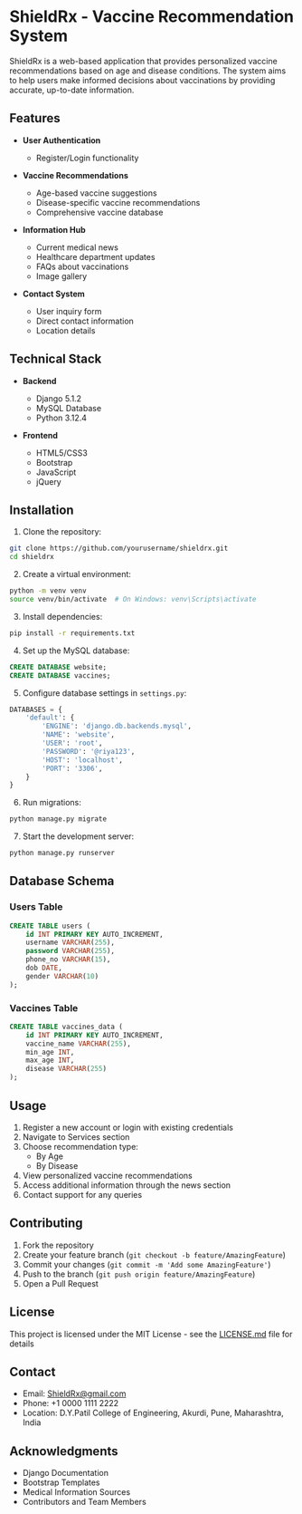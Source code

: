 # ShieldRx - Vaccine Recommendation System

ShieldRx is a web-based application that provides personalized vaccine recommendations based on age and disease conditions. The system aims to help users make informed decisions about vaccinations by providing accurate, up-to-date information.

## Features

- **User Authentication**
  - Register/Login functionality

- **Vaccine Recommendations**
  - Age-based vaccine suggestions
  - Disease-specific vaccine recommendations
  - Comprehensive vaccine database

- **Information Hub**
  - Current medical news
  - Healthcare department updates
  - FAQs about vaccinations
  - Image gallery

- **Contact System**
  - User inquiry form
  - Direct contact information
  - Location details

## Technical Stack

- **Backend**
  - Django 5.1.2
  - MySQL Database
  - Python 3.12.4

- **Frontend**
  - HTML5/CSS3
  - Bootstrap
  - JavaScript
  - jQuery

## Installation

1. Clone the repository:
```bash
git clone https://github.com/yourusername/shieldrx.git
cd shieldrx
```

2. Create a virtual environment:
```bash
python -m venv venv
source venv/bin/activate  # On Windows: venv\Scripts\activate
```

3. Install dependencies:
```bash
pip install -r requirements.txt
```

4. Set up the MySQL database:
```sql
CREATE DATABASE website;
CREATE DATABASE vaccines;
```

5. Configure database settings in `settings.py`:
```python
DATABASES = {
    'default': {
        'ENGINE': 'django.db.backends.mysql',
        'NAME': 'website',
        'USER': 'root',
        'PASSWORD': '@riya123',
        'HOST': 'localhost',
        'PORT': '3306',
    }
}
```

6. Run migrations:
```bash
python manage.py migrate
```

7. Start the development server:
```bash
python manage.py runserver
```

## Database Schema

### Users Table
```sql
CREATE TABLE users (
    id INT PRIMARY KEY AUTO_INCREMENT,
    username VARCHAR(255),
    password VARCHAR(255),
    phone_no VARCHAR(15),
    dob DATE,
    gender VARCHAR(10)
);
```

### Vaccines Table
```sql
CREATE TABLE vaccines_data (
    id INT PRIMARY KEY AUTO_INCREMENT,
    vaccine_name VARCHAR(255),
    min_age INT,
    max_age INT,
    disease VARCHAR(255)
);
```

## Usage

1. Register a new account or login with existing credentials
2. Navigate to Services section
3. Choose recommendation type:
   - By Age
   - By Disease
4. View personalized vaccine recommendations
5. Access additional information through the news section
6. Contact support for any queries

## Contributing

1. Fork the repository
2. Create your feature branch (`git checkout -b feature/AmazingFeature`)
3. Commit your changes (`git commit -m 'Add some AmazingFeature'`)
4. Push to the branch (`git push origin feature/AmazingFeature`)
5. Open a Pull Request

## License

This project is licensed under the MIT License - see the [LICENSE.md](LICENSE.md) file for details

## Contact

- Email: ShieldRx@gmail.com
- Phone: +1 0000 1111 2222
- Location: D.Y.Patil College of Engineering, Akurdi, Pune, Maharashtra, India

## Acknowledgments

- Django Documentation
- Bootstrap Templates
- Medical Information Sources
- Contributors and Team Members
